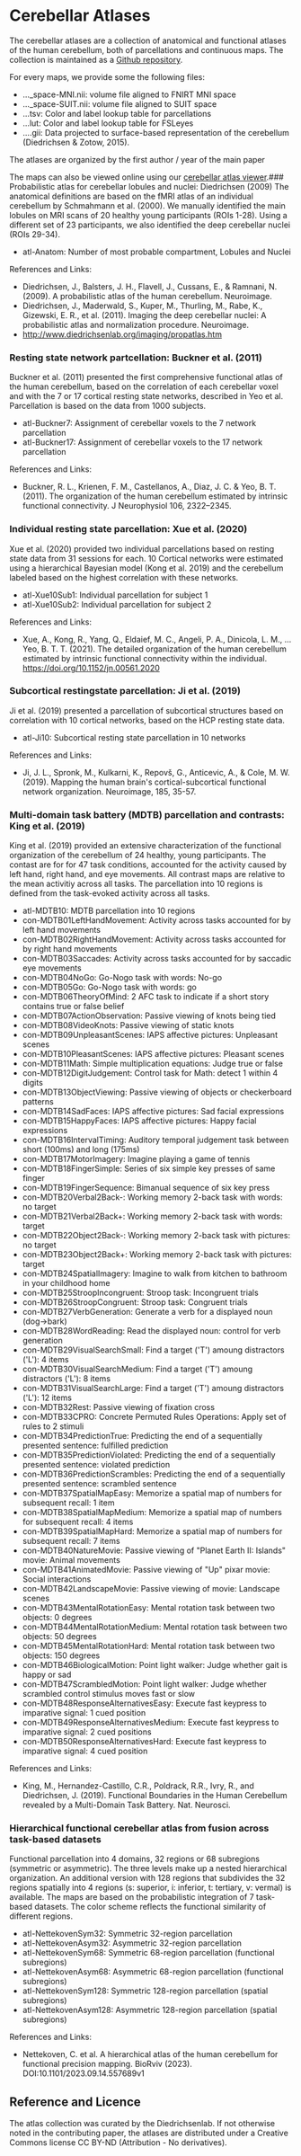 # Cerebellar Atlases
The cerebellar atlases are a collection of anatomical and functional atlases of the human cerebellum, both of parcellations and continuous maps. The collection is maintained as a [Github repository](https://github.com/diedrichsenlab/cerebellar_atlases).

For every maps, we provide some the following files:
* ..._space-MNI.nii: volume file aligned to FNIRT MNI space
* ..._space-SUIT.nii: volume file aligned to SUIT space
* ...tsv: Color and label lookup table for parcellations
* ...lut: Color and label lookup table for FSLeyes
* ....gii: Data projected to surface-based representation of the cerebellum (Diedrichsen & Zotow, 2015).

The atlases are organized by the first author / year of the main paper

The maps can also be viewed online using our [cerebellar atlas viewer](https://www.diedrichsenlab.org/imaging/AtlasViewer).### Probabilistic atlas for cerebellar lobules and nuclei: Diedrichsen (2009)
The anatomical definitions are based on the fMRI atlas of an individual cerebellum by Schmahmann et al. (2000). We manually identified the main lobules on MRI scans of 20 healthy young participants (ROIs 1-28). Using a different set of 23 participants, we also identified the deep cerebellar nuclei (ROIs 29-34).
* atl-Anatom:    Number of most probable compartment, Lobules and Nuclei

References and Links:
* Diedrichsen, J., Balsters, J. H., Flavell, J., Cussans, E., & Ramnani, N. (2009). A probabilistic atlas of the human cerebellum. Neuroimage.
* Diedrichsen, J., Maderwald, S., Kuper, M., Thurling, M., Rabe, K., Gizewski, E. R., et al. (2011). Imaging the deep cerebellar nuclei: A probabilistic atlas and normalization procedure. Neuroimage.
* http://www.diedrichsenlab.org/imaging/propatlas.htm


### Resting state network partcellation: Buckner et al. (2011)
Buckner et al. (2011) presented the first comprehensive functional atlas of the human cerebellum, based on the correlation of each cerebellar voxel and with the 7 or 17 cortical resting state networks, described in Yeo et al. Parcellation is based on the data from 1000 subjects. 
* atl-Buckner7:    Assignment of cerebellar voxels to the 7 network parcellation
* atl-Buckner17:    Assignment of cerebellar voxels to the 17 network parcellation

References and Links:
* Buckner, R. L., Krienen, F. M., Castellanos, A., Diaz, J. C. & Yeo, B. T. (2011). The organization of the human cerebellum estimated by intrinsic functional connectivity. J Neurophysiol 106, 2322–2345.


### Individual resting state parcellation: Xue et al. (2020)
Xue et al. (2020) provided two individual parcellations based on resting state data from 31 sessions for each. 10 Cortical networks were estimated using a hierarchical Bayesian model (Kong et al. 2019) and the cerebellum labeled based on the highest correlation with these networks.
* atl-Xue10Sub1:    Individual parcellation for subject 1
* atl-Xue10Sub2:    Individual parcellation for subject 2

References and Links:
* Xue, A., Kong, R., Yang, Q., Eldaief, M. C., Angeli, P. A., Dinicola, L. M., … Yeo, B. T. T. (2021). The detailed organization of the human cerebellum estimated by intrinsic functional connectivity within the individual. https://doi.org/10.1152/jn.00561.2020


### Subcortical restingstate parcellation: Ji et al. (2019)
Ji et al. (2019) presented a parcellation of subcortical structures based on correlation with 10 cortical networks, based on the HCP resting state data.
* atl-Ji10:    Subcortical resting state parcellation in 10 networks

References and Links:
* Ji, J. L., Spronk, M., Kulkarni, K., Repovš, G., Anticevic, A., & Cole, M. W. (2019). Mapping the human brain's cortical-subcortical functional network organization. Neuroimage, 185, 35-57.


### Multi-domain task battery (MDTB) parcellation and contrasts: King et al. (2019)
King et al. (2019) provided an extensive characterization of the functional organization of the cerebellum of 24 healthy, young participants. The contast are for for 47 task conditions, accounted for the activity caused by left hand, right hand, and eye movements. All contrast maps are relative to the mean activitiy across all tasks. The parcellation into 10 regions is defined from the task-evoked activity across all tasks.
* atl-MDTB10:    MDTB parcellation into 10 regions
* con-MDTB01LeftHandMovement:    Activity across tasks accounted for by left hand movements
* con-MDTB02RightHandMovement:    Activity across tasks accounted for by right hand movements
* con-MDTB03Saccades:    Activity across tasks accounted for by saccadic eye movements
* con-MDTB04NoGo:    Go-Nogo task with words: No-go
* con-MDTB05Go:    Go-Nogo task with words: go
* con-MDTB06TheoryOfMind:    2 AFC task to indicate if a short story contains true or false belief
* con-MDTB07ActionObservation:    Passive viewing of knots being tied
* con-MDTB08VideoKnots:    Passive viewing of static knots
* con-MDTB09UnpleasantScenes:    IAPS affective pictures: Unpleasant scenes
* con-MDTB10PleasantScenes:    IAPS affective pictures: Pleasant scenes
* con-MDTB11Math:    Simple multiplication equations: Judge true or false
* con-MDTB12DigitJudgement:    Control task for Math: detect 1 within 4 digits
* con-MDTB13ObjectViewing:    Passive viewing of objects or checkerboard patterns
* con-MDTB14SadFaces:    IAPS affective pictures: Sad facial expressions
* con-MDTB15HappyFaces:    IAPS affective pictures: Happy facial expressions
* con-MDTB16IntervalTiming:    Auditory temporal judgement task between short (100ms) and long (175ms) 
* con-MDTB17MotorImagery:    Imagine playing a game of tennis
* con-MDTB18FingerSimple:    Series of six simple key presses of same finger
* con-MDTB19FingerSequence:    Bimanual sequence of six key press
* con-MDTB20Verbal2Back-:    Working memory 2-back task with words: no target 
* con-MDTB21Verbal2Back+:    Working memory 2-back task with words: target 
* con-MDTB22Object2Back-:    Working memory 2-back task with pictures: no target 
* con-MDTB23Object2Back+:    Working memory 2-back task with pictures: target 
* con-MDTB24SpatialImagery:    Imagine to walk from kitchen to bathroom in your childhood home
* con-MDTB25StroopIncongruent:    Stroop task: Incongruent trials
* con-MDTB26StroopCongruent:    Stroop task: Congruent trials
* con-MDTB27VerbGeneration:    Generate a verb for a displayed noun (dog->bark)
* con-MDTB28WordReading:    Read the displayed noun: control for verb generation
* con-MDTB29VisualSearchSmall:    Find a target ('T') amoung distractors ('L'): 4 items
* con-MDTB30VisualSearchMedium:    Find a target ('T') amoung distractors ('L'): 8 items
* con-MDTB31VisualSearchLarge:    Find a target ('T') amoung distractors ('L'): 12 items
* con-MDTB32Rest:    Passive viewing of fixation cross 
* con-MDTB33CPRO:    Concrete Permuted Rules Operations: Apply set of rules to 2 stimuli
* con-MDTB34PredictionTrue:    Predicting the end of a sequentially presented sentence: fulfilled prediction
* con-MDTB35PredictionViolated:    Predicting the end of a sequentially presented sentence: violated prediction
* con-MDTB36PredictionScrambles:    Predicting the end of a sequentially presented sentence: scrambled sentence
* con-MDTB37SpatialMapEasy:    Memorize a spatial map of numbers for subsequent recall: 1 item
* con-MDTB38SpatialMapMedium:    Memorize a spatial map of numbers for subsequent recall: 4 items
* con-MDTB39SpatialMapHard:    Memorize a spatial map of numbers for subsequent recall: 7 items
* con-MDTB40NatureMovie:    Passive viewing of "Planet Earth II: Islands" movie: Animal movements
* con-MDTB41AnimatedMovie:    Passive viewing of "Up" pixar movie: Social interactions
* con-MDTB42LandscapeMovie:    Passive viewing of movie: Landscape scenes
* con-MDTB43MentalRotationEasy:    Mental rotation task between two objects: 0 degrees
* con-MDTB44MentalRotationMedium:    Mental rotation task between two objects: 50 degrees
* con-MDTB45MentalRotationHard:    Mental rotation task between two objects: 150 degrees
* con-MDTB46BiologicalMotion:    Point light walker: Judge whether gait is happy or sad
* con-MDTB47ScrambledMotion:    Point light walker: Judge whether scrambled control stimulus moves fast or slow
* con-MDTB48ResponseAlternativesEasy:    Execute fast keypress to imparative signal: 1 cued position
* con-MDTB49ResponseAlternativesMedium:    Execute fast keypress to imparative signal: 2 cued positions
* con-MDTB50ResponseAlternativesHard:    Execute fast keypress to imparative signal: 4 cued position

References and Links:
* King, M., Hernandez-Castillo, C.R., Poldrack, R.R., Ivry, R., and Diedrichsen, J. (2019). Functional Boundaries in the Human Cerebellum revealed by a Multi-Domain Task Battery. Nat. Neurosci.


### Hierarchical functional cerebellar atlas from fusion across task-based datasets
Functional parcellation into 4 domains, 32 regions or 68 subregions (symmetric or asymmetric). The three levels make up a nested hierarchical organization. An additional version with 128 regions that subdivides the 32 regions spatially into 4 regions (s: superior, i: inferior, t: tertiary, v: vermal) is available. The maps are based on the probabilistic integration of 7 task-based datasets. The color scheme reflects the functional similarity of different regions.
* atl-NettekovenSym32:    Symmetric 32-region parcellation
* atl-NettekovenAsym32:    Asymmetric 32-region parcellation
* atl-NettekovenSym68:    Symmetric 68-region parcellation (functional subregions)
* atl-NettekovenAsym68:    Asymmetric 68-region parcellation (functional subregions)
* atl-NettekovenSym128:    Symmetric 128-region parcellation (spatial subregions)
* atl-NettekovenAsym128:    Asymmetric 128-region parcellation (spatial subregions)

References and Links:
* Nettekoven, C. et al. A hierarchical atlas of the human cerebellum for functional precision mapping. BioRviv (2023). DOI:10.1101/2023.09.14.557689v1


## Reference and Licence
The atlas collection was curated by the Diedrichsenlab. If not otherwise noted in the contributing paper, the atlases are distributed under a Creative Commons license CC BY-ND (Attribution - No derivatives).